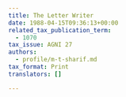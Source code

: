 ```yaml
---
title: The Letter Writer
date: 1988-04-15T09:36:13+00:00
related_tax_publication_term:
  - 1070
tax_issue: AGNI 27
authors:
  - profile/m-t-sharif.md
tax_format: Print
translators: []

---
```

